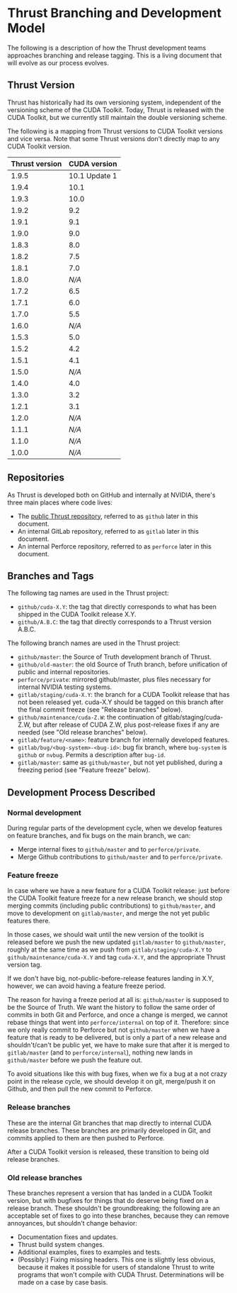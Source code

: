 # Thrust Branching and Development Model

The following is a description of how the Thrust development teams approaches branching and release tagging. This
is a living document that will evolve as our process evolves.

## Thrust Version

Thrust has historically had its own versioning system, independent of the versioning scheme of the CUDA Toolkit.
Today, Thrust is released with the CUDA Toolkit, but we currently still maintain the double versioning scheme.

The following is a mapping from Thrust versions to CUDA Toolkit versions and vice versa. Note that some Thrust
versions don't directly map to any CUDA Toolkit version.

| Thrust version    | CUDA version  |
| ----------------- | ------------- |
| 1.9.5             | 10.1 Update 1 |
| 1.9.4             | 10.1          |
| 1.9.3             | 10.0          |
| 1.9.2             | 9.2           |
| 1.9.1             | 9.1           |
| 1.9.0             | 9.0           |
| 1.8.3             | 8.0           |
| 1.8.2             | 7.5           |
| 1.8.1             | 7.0           |
| 1.8.0             | *N/A*         |
| 1.7.2             | 6.5           |
| 1.7.1             | 6.0           |
| 1.7.0             | 5.5           |
| 1.6.0             | *N/A*         |
| 1.5.3             | 5.0           |
| 1.5.2             | 4.2           |
| 1.5.1             | 4.1           |
| 1.5.0             | *N/A*         |
| 1.4.0             | 4.0           |
| 1.3.0             | 3.2           |
| 1.2.1             | 3.1           |
| 1.2.0             | *N/A*         |
| 1.1.1             | *N/A*         |
| 1.1.0             | *N/A*         |
| 1.0.0             | *N/A*         |

## Repositories

As Thrust is developed both on GitHub and internally at NVIDIA, there's three main places where code lives:

  * The [public Thrust repository](https://github.com/thrust/thrust), referred to as `github` later in this
    document.
  * An internal GitLab repository, referred to as `gitlab` later in this document.
  * An internal Perforce repository, referred to as `perforce` later in this document.

## Branches and Tags

The following tag names are used in the Thrust project:

  * `github/cuda-X.Y`: the tag that directly corresponds to what has been shipped in the CUDA Toolkit release X.Y.
  * `github/A.B.C`: the tag that directly corresponds to a Thrust version A.B.C.

The following branch names are used in the Thrust project:

  * `github/master`: the Source of Truth development branch of Thrust.
  * `github/old-master`: the old Source of Truth branch, before unification of public and internal repositories.
  * `perforce/private`: mirrored github/master, plus files necessary for internal NVIDIA testing systems.
  * `gitlab/staging/cuda-X.Y`: the branch for a CUDA Toolkit release that has not been released yet. cuda-X.Y should
    be tagged on this branch after the final commit freeze (see "Release branches" below).
  * `github/maintenance/cuda-Z.W`: the continuation of gitlab/staging/cuda-Z.W, but after release of CUDA Z.W, plus
    post-release fixes if any are needed (see "Old release branches" below).
  * `gitlab/feature/<name>`: feature branch for internally developed features.
  * `gitlab/bug/<bug-system>-<bug-id>`: bug fix branch, where `bug-system` is `github` or `nvbug`. Permits a description
    after `bug-id`.
  * `gitlab/master`: same as `github/master`, but not yet published, during a freezing period (see "Feature freeze"
    below).

## Development Process Described

### Normal development

During regular parts of the development cycle, when we develop features on feature branches, and fix bugs on the
main branch, we can:

  * Merge internal fixes to `github/master` and to `perforce/private`.
  * Merge Github contributions to `github/master` and to `perforce/private`.

### Feature freeze

In case where we have a new feature for a CUDA Toolkit release: just before the CUDA Toolkit feature freeze for a
new release branch, we should stop merging commits (including public contributions) to `github/master`, and move to
development on `gitlab/master`, and merge the not yet public features there.

In those cases, we should wait until the new version of the toolkit is released before we push the new updated
`gitlab/master` to `github/master`, roughly at the same time as we push from `gitlab/staging/cuda-X.Y` to
`github/maintenance/cuda-X.Y` and tag `cuda-X.Y`, and the appropriate Thrust version tag.

If we don't have big, not-public-before-release features landing in X.Y, however, we can avoid having a feature
freeze period.

The reason for having a freeze period at all is: `github/master` is supposed to be the Source of Truth. We want the
history to follow the same order of commits in both Git and Perforce, and once a change is merged, we cannot rebase
things that went into `perforce/internal` on top of it. Therefore: since we only really commit to Perforce but not
`github/master` when we have a feature that is ready to be delivered, but is only a part of a new release and
shouldn't/can't be public yet, we have to make sure that after it is merged to `gitlab/master` (and to `perforce/internal`),
nothing new lands in `github/master` before we push the feature out.

To avoid situations like this with bug fixes, when we fix a bug at a not crazy point in the release cycle, we
should develop it on git, merge/push it on Github, and then pull the new commit to Perforce.

### Release branches

These are the internal Git branches that map directly to internal CUDA release branches. These branches are primarily
developed in Git, and commits applied to them are then pushed to Perforce.

After a CUDA Toolkit version is released, these transition to being old release branches.

### Old release branches

These branches represent a version that has landed in a CUDA Toolkit version, but with bugfixes for things that do
deserve being fixed on a release branch. These shouldn't be groundbreaking; the following are an acceptable set of
fixes to go into these branches, because they can remove annoyances, but shouldn't change behavior:

  * Documentation fixes and updates.
  * Thrust build system changes.
  * Additional examples, fixes to examples and tests.
  * (Possibly:) Fixing missing headers. This one is slightly less obvious, because it makes it possible for users
    of standalone Thrust to write programs that won't compile with CUDA Thrust. Determinations will be made on a
    case by case basis.

